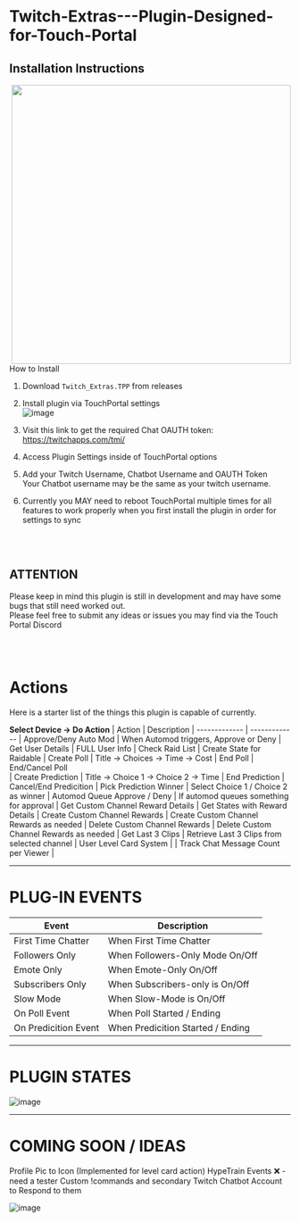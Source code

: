 # Twitch-Extras---Plugin-Designed-for-Touch-Portal


## Installation Instructions
<img align="right" width="500" height="500" src="https://user-images.githubusercontent.com/76603653/179362576-0a52ab4e-3c6a-415b-ad82-175710aa03e4.png">How to Install</img>
1) Download `Twitch_Extras.TPP` from releases
2) Install plugin via TouchPortal settings<br>
![image](https://user-images.githubusercontent.com/76603653/184730072-53bcc76f-c6e3-4d90-9246-e6165c7e0652.png)

4) Visit this link to get the required Chat OAUTH token: https://twitchapps.com/tmi/ 
5) Access Plugin Settings inside of TouchPortal options<br>
6) Add your Twitch Username, Chatbot Username and OAUTH Token<br>
Your Chatbot username may be the same as your twitch username.<br>
7) Currently you MAY need to reboot TouchPortal multiple times for all features to work properly when you first install the plugin in order for settings to sync<br>



<br><br>
## ATTENTION
Please keep in mind this plugin is still in development and may have some bugs that still need worked out.  
Please feel free to submit any ideas or issues you may find via the Touch Portal Discord

<br><br>
# Actions
Here is a starter list of the things this plugin is capable of currently. 

**Select Device -> Do Action**
| Action |  Description 
| ------------- | ------------- 
| Approve/Deny Auto Mod | When Automod triggers, Approve or Deny
| Get User Details  | FULL User Info
| Check Raid List  | Create State for Raidable
| Create Poll  | Title -> Choices -> Time -> Cost 
| End Poll  | End/Cancel Poll  
| Create Prediction | Title -> Choice 1 -> Choice 2 -> Time
| End Prediction | Cancel/End Predicition
| Pick Prediction Winner | Select Choice 1 / Choice 2 as winner
| Automod Queue Approve / Deny |  If automod queues something for approval
| Get Custom Channel Reward Details | Get States with Reward Details
| Create Custom Channel Rewards | Create Custom Channel Rewards as needed
| Delete Custom Channel Rewards | Delete Custom Channel Rewards as needed
| Get Last 3 Clips | Retrieve Last 3 Clips from selected channel
| User Level Card System | 
| Track Chat Message Count per Viewer | 

---

# **PLUG-IN EVENTS**
| Event |  Description 
| ------------- | ------------- 
| First Time Chatter | When First Time Chatter
| Followers Only  | When Followers-Only Mode On/Off
| Emote Only   | When Emote-Only On/Off
| Subscribers Only   | When Subscribers-only is On/Off
| Slow Mode    | When Slow-Mode is On/Off
| On Poll Event    | When Poll Started / Ending
| On Predicition Event   | When Predicition Started / Ending

---
# **PLUGIN STATES**
![image](https://user-images.githubusercontent.com/76603653/156728175-f8ef13f3-2e62-495a-b7d3-6351d23dcf4e.png)


---
#  COMING SOON / IDEAS
Profile Pic to Icon (Implemented for level card action)
HypeTrain Events ❌ - need a tester
Custom !commands and secondary Twitch Chatbot Account to Respond to them

![image](https://user-images.githubusercontent.com/76603653/156722490-dc0fa7dd-ec86-44d2-8c0a-8c43915377de.png)

